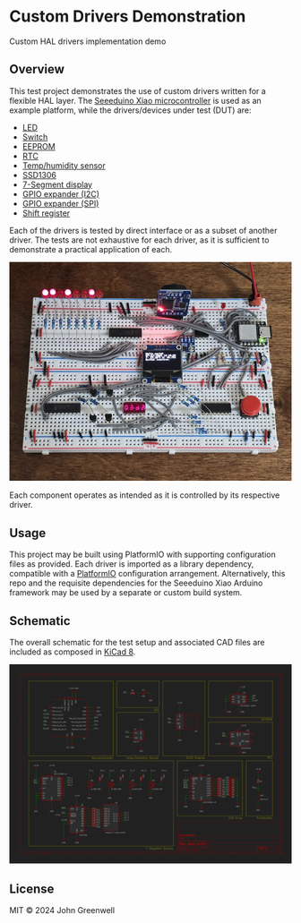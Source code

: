 # Custom Drivers Demonstration

Custom HAL drivers implementation demo

## Overview

This test project demonstrates the use of custom drivers written for a flexible HAL layer. The [Seeeduino Xiao microcontroller](https://wiki.seeedstudio.com/Seeeduino-XIAO/) is used as an example platform, while the drivers/devices under test (DUT) are:

* [LED](https://github.com/johnmgreenwell/led)
* [Switch](https://github.com/johnmgreenwell/switch)
* [EEPROM](https://github.com/johnmgreenwell/at24cxx)
* [RTC](https://github.com/johnmgreenwell/ds3232)
* [Temp/humidity sensor](https://github.com/johnmgreenwell/htu21d)
* [SSD1306](https://github.com/johnmgreenwell/ssd1306)
* [7-Segment display](https://github.com/johnmgreenwell/micro7seg)
* [GPIO expander (I2C)](https://github.com/johnmgreenwell/mcp23008)
* [GPIO expander (SPI)](https://github.com/johnmgreenwell/mcp23s08)
* [Shift register](https://github.com/johnmgreenwell/shift-register)

Each of the drivers is tested by direct interface or as a subset of another driver. The tests are not exhaustive for each driver, as it is sufficient to demonstrate a practical application of each.

![Demo Drivers Breadboard Photo](images/demo-drivers-breadboard.jpg)

Each component operates as intended as it is controlled by its respective driver.

## Usage

This project may be built using PlatformIO with supporting configuration files as provided. Each driver is imported as a library dependency, compatible with a [PlatformIO](https://platformio.org/) configuration arrangement. Alternatively, this repo and the requisite dependencies for the Seeeduino Xiao Arduino framework may be used by a separate or custom build system.

## Schematic

The overall schematic for the test setup and associated CAD files are included as composed in [KiCad 8](https://www.kicad.org/blog/2024/03/KiCad-8.0.1-Release/).

![Demo Drivers Schematic](images/demo-drivers-schematic.png)

## License

MIT © 2024 John Greenwell
